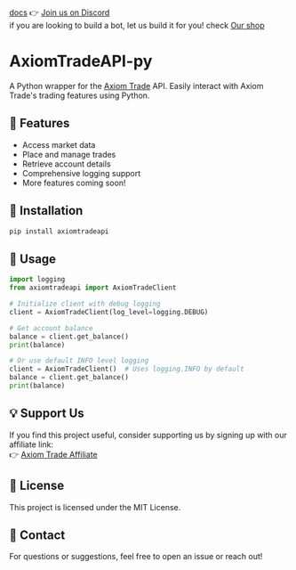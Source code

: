 [docs](https://chipadevteam.github.io/AxiomTradeAPI-py)
👉 [Join us on Discord](https://discord.gg/p7YyFqSmAz) <br>
if you are looking to build a bot, let us build it for you! check [Our shop](https://chipa.tech/shop/)
# AxiomTradeAPI-py

A Python wrapper for the [Axiom Trade](https://axiom.trade/@chipa) API. Easily interact with Axiom Trade's trading features using Python.

## 📌 Features
- Access market data  
- Place and manage trades  
- Retrieve account details  
- Comprehensive logging support
- More features coming soon!  

## 🚀 Installation
```bash
pip install axiomtradeapi
```

## 🔧 Usage
```python
import logging
from axiomtradeapi import AxiomTradeClient

# Initialize client with debug logging
client = AxiomTradeClient(log_level=logging.DEBUG)

# Get account balance
balance = client.get_balance()
print(balance)

# Or use default INFO level logging
client = AxiomTradeClient()  # Uses logging.INFO by default
balance = client.get_balance()
print(balance)
```

## 💡 Support Us
If you find this project useful, consider supporting us by signing up with our affiliate link:  
👉 [Axiom Trade Affiliate](https://axiom.trade/@chipa)  

## 🐜 License
This project is licensed under the MIT License.

## 📩 Contact
For questions or suggestions, feel free to open an issue or reach out!

